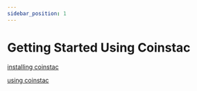 ```yaml
---
sidebar_position: 1
---
```


# Getting Started Using Coinstac

[installing coinstac](./installing-coinstac.md)

[using coinstac](./using-coinstac.md)